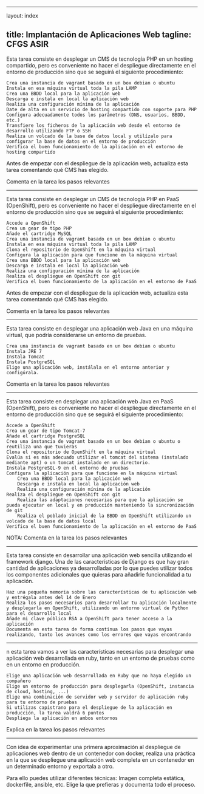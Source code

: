 
---
layout: index

title: Implantación de Aplicaciones Web
tagline: CFGS ASIR
---

Esta tarea consiste en desplegar un CMS de tecnología PHP en un hosting compartido, pero es conveniente no hacer el despliegue directamente en el entorno de producción sino que se seguirá el siguiente procedimiento:

    Crea una instancia de vagrant basado en un box debian o ubuntu
    Instala en esa máquina virtual toda la pila LAMP
    Crea una BBDD local para la aplicación web
    Descarga e instala en local la aplicación web
    Realiza una configuración mínima de la aplicación
    Date de alta en un servicio de hosting compartido con soporte para PHP
    Configura adecuadamente todos los parámetros (DNS, usuarios, BBDD, etc.)
    Transfiere los ficheros de la aplicación web desde el entorno de desarrollo utilizando FTP o SSH
    Realiza un volcado de la base de datos local y utilízalo para configurar la base de datos en el entorno de producción
    Verifica el buen funcionamiento de la aplicación en el entorno de hosting compartido

Antes de empezar con el despliegue de la aplicación web, actualiza esta tarea comentando qué CMS has elegido.

Comenta en la tarea los pasos relevantes
<hr/>



Esta tarea consiste en desplegar un CMS de tecnología PHP en PaaS (OpenShift), pero es conveniente no hacer el despliegue directamente en el entorno de producción sino que se seguirá el siguiente procedimiento:

    Accede a OpenShift
    Crea un gear de tipo PHP
    Añade el cartridge MySQL
    Crea una instancia de vagrant basado en un box debian o ubuntu
    Instala en esa máquina virtual toda la pila LAMP
    Clona el repositorio de OpenShift en la máquina virtual
    Configura la aplicación para que funcione en la máquina virtual
    Crea una BBDD local para la aplicación web
    Descarga e instala en local la aplicación web
    Realiza una configuración mínima de la aplicación
    Realiza el despliegue en OpenShift con git
    Verifica el buen funcionamiento de la aplicación en el entorno de PaaS

Antes de empezar con el despliegue de la aplicación web, actualiza esta tarea comentando qué CMS has elegido.

Comenta en la tarea los pasos relevantes

<hr/>



Esta tarea consiste en desplegar una aplicación web Java en una máquina virtual, que podría considerarse un entorno de pruebas.

    Crea una instancia de vagrant basado en un box debian o ubuntu
    Instala JRE 7
    Instala Tomcat
    Instala PostgreSQL
    Elige una aplicación web, instálala en el entorno anterior y configúrala.

Comenta en la tarea los pasos relevantes
<hr/>


Esta tarea consiste en desplegar una aplicación web Java en PaaS (OpenShift), pero es conveniente no hacer el despliegue directamente en el entorno de producción sino que se seguirá el siguiente procedimiento:

    Accede a OpenShift
    Crea un gear de tipo Tomcat-7
    Añade el cartridge PostgreSQL
    Crea una instancia de vagrant basado en un box debian o ubuntu o reutiliza una que tuvieras
    Clona el repositorio de OpenShift en la máquina virtual
    Evalúa si es más adecuado utilizar el tomcat del sistema (instalado mediante apt) o un tomcat instalado en un directorio.
    Instala PostgreSQL-9 en el entorno de pruebas
    Configura la aplicación para que funcione en la máquina virtual
        Crea una BBDD local para la aplicación web
        Descarga e instala en local la aplicación web
        Realiza una configuración mínima de la aplicación
    Realiza el despliegue en OpenShift con git
        Realiza las adaptaciones necesarias para que la aplicación se pueda ejecutar en local y en producción manteniendo la sincronización de git
        Realiza el poblado inicial de la BBDD en OpenShift utilizando un volcado de la base de datos local
    Verifica el buen funcionamiento de la aplicación en el entorno de PaaS

NOTA: Comenta en la tarea los pasos relevantes

<hr/>


Esta tarea consiste en desarrollar una aplicación web sencilla utilizando el framework django. Una de las características de Django es que hay gran cantidad de aplicaciones ya desarrolladas por lo que puedes utilizar todos los componentes adicionales que quieras para añadirle funcionalidad a tu aplicación.

    Haz una pequeña memoria sobre las características de tu aplicación web y entrégala antes del 14 de Enero
    Realiza los pasos necesarios para desarrollar tu aplicación localmente y desplegarla en OpenShift, utilizando un entorno virtual de Python para el desarrollo local
    Añade mi clave pública RSA a OpenShift para tener acceso a la aplicación
    Documenta en esta tarea de forma continua los pasos que vayas realizando, tanto los avances como los errores que vayas encontrando

<hr/>

n esta tarea vamos a ver las características necesarias para desplegar una aplicación web desarrollada en ruby, tanto en un entorno de pruebas como en un entorno en producción.

    Elige una aplicación web desarrollada en Ruby que no haya elegido un compañero
    Elige un entorno de producción para desplegarla (OpenShift, instancia de cloud, hosting, ...)
    Elige una combinación de servidor web y servidor de aplicación ruby para tu entorno de pruebas
    Si utilizas capistrano para el despliegue de la aplicación en producción, la tarea valdrá 6 puntos
    Despliega la aplicación en ambos entornos

Explica en la tarea los pasos relevantes

<hr/>


Con idea de experimentar una primera aproximación al despliegue de aplicaciones web dentro de un contenedor con docker, realiza una práctica en la que se despliegue una aplicación web completa en un contenedor en un determinado entorno y exportala a otro.

Para ello puedes utilizar diferentes técnicas: Imagen completa estática, dockerfile, ansible, etc. Elige la que prefieras y documenta todo el proceso.
